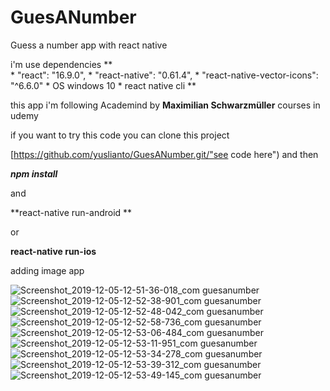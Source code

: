 # GuesANumber
Guess a number app with react native

i'm use dependencies
**  
    * "react": "16.9.0",
    * "react-native": "0.61.4",
    * "react-native-vector-icons": "^6.6.0"
    * OS windows 10
    * react native cli
**

this app i'm following Academind by **Maximilian Schwarzmüller** courses in udemy

if you want to try this code you can clone this project

[https://github.com/yuslianto/GuesANumber.git/"see code here")
and then

***npm install*** 

and

**react-native run-android **

or 

**react-native run-ios**

adding image app

![Screenshot_2019-12-05-12-51-36-018_com guesanumber](https://user-images.githubusercontent.com/16610543/70208945-775be880-1761-11ea-818b-8a8b472846ce.png)
![Screenshot_2019-12-05-12-52-38-901_com guesanumber](https://user-images.githubusercontent.com/16610543/70300031-054ed680-1829-11ea-8e8b-ff5dd86c5fb6.png)
![Screenshot_2019-12-05-12-52-48-042_com guesanumber](https://user-images.githubusercontent.com/16610543/70300033-05e76d00-1829-11ea-9684-d78a95655525.png)
![Screenshot_2019-12-05-12-52-58-736_com guesanumber](https://user-images.githubusercontent.com/16610543/70300053-13045c00-1829-11ea-97fd-ddf7e32ecd13.png)
![Screenshot_2019-12-05-12-53-06-484_com guesanumber](https://user-images.githubusercontent.com/16610543/70300054-13045c00-1829-11ea-9352-54c0a4f0c581.png)
![Screenshot_2019-12-05-12-53-11-951_com guesanumber](https://user-images.githubusercontent.com/16610543/70300074-28798600-1829-11ea-868a-3aa6f2544047.png)
![Screenshot_2019-12-05-12-53-34-278_com guesanumber](https://user-images.githubusercontent.com/16610543/70300075-28798600-1829-11ea-80ca-36700c528ef2.png)
![Screenshot_2019-12-05-12-53-39-312_com guesanumber](https://user-images.githubusercontent.com/16610543/70300091-3202ee00-1829-11ea-9714-b49e23f82074.png)
![Screenshot_2019-12-05-12-53-49-145_com guesanumber](https://user-images.githubusercontent.com/16610543/70300094-329b8480-1829-11ea-8273-2d0bacadd636.png)
